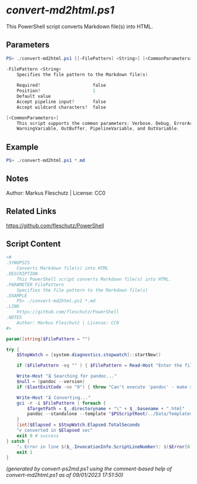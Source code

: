 *convert-md2html.ps1*
================

This PowerShell script converts Markdown file(s) into HTML.

Parameters
----------
```powershell
PS> ./convert-md2html.ps1 [[-FilePattern] <String>] [<CommonParameters>]

-FilePattern <String>
    Specifies the file pattern to the Markdown file(s)
    
    Required?                    false
    Position?                    1
    Default value                
    Accept pipeline input?       false
    Accept wildcard characters?  false

[<CommonParameters>]
    This script supports the common parameters: Verbose, Debug, ErrorAction, ErrorVariable, WarningAction, 
    WarningVariable, OutBuffer, PipelineVariable, and OutVariable.
```

Example
-------
```powershell
PS> ./convert-md2html.ps1 *.md

```

Notes
-----
Author: Markus Fleschutz | License: CC0

Related Links
-------------
https://github.com/fleschutz/PowerShell

Script Content
--------------
```powershell
<#
.SYNOPSIS
	Converts Markdown file(s) into HTML 
.DESCRIPTION
	This PowerShell script converts Markdown file(s) into HTML.
.PARAMETER FilePattern
	Specifies the file pattern to the Markdown file(s)
.EXAMPLE
	PS> ./convert-md2html.ps1 *.md
.LINK
	https://github.com/fleschutz/PowerShell
.NOTES
	Author: Markus Fleschutz | License: CC0
#>

param([string]$FilePattern = "")

try {
	$StopWatch = [system.diagnostics.stopwatch]::startNew()

	if ($FilePattern -eq "" ) { $FilePattern = Read-Host "Enter the file pattern to the Markdown file(s)" }

	Write-Host "⏳ Searching for pandoc..." 
	$null = (pandoc --version)
	if ($lastExitCode -ne "0") { throw "Can't execute 'pandoc' - make sure it's installed and available" }

	Write-Host "⏳ Converting..."
	gci -r -i $FilePattern | foreach {
		$TargetPath = $_.directoryname + "\" + $_.basename + ".html"
		pandoc --standalone --template "$PSScriptRoot/../Data/Templates/template.html" -s $_.name -o $TargetPath
	}
	[int]$Elapsed = $StopWatch.Elapsed.TotalSeconds
	"✔️ converted in $Elapsed sec"
	exit 0 # success
} catch {
	"⚠️ Error in line $($_.InvocationInfo.ScriptLineNumber): $($Error[0])"
	exit 1
}
```

*(generated by convert-ps2md.ps1 using the comment-based help of convert-md2html.ps1 as of 09/01/2023 17:51:50)*

